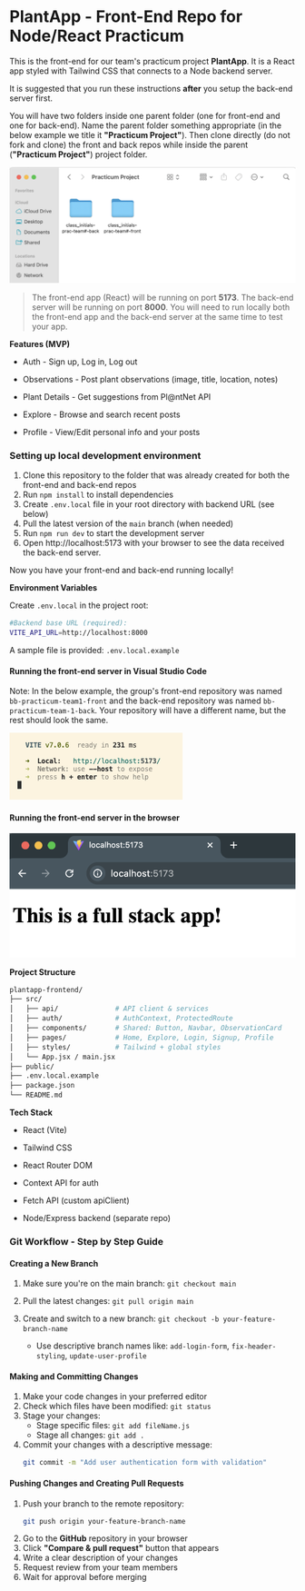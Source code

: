 # PlantApp - Front-End Repo for Node/React Practicum

This is the front-end for our team's practicum project **PlantApp**.
It is a React app styled with Tailwind CSS that connects to a Node backend server.

It is suggested that you run these instructions **after** you setup the back-end server first.

You will have two folders inside one parent folder (one for front-end and one for back-end). Name the parent folder something appropriate (in the below example we title it **"Practicum Project"**). Then clone directly (do not fork and clone) the front and back repos while inside the parent (**"Practicum Project"**) project folder.

![folders](images/folder_structure.png)

> The front-end app (React) will be running on port **5173**. The back-end server will be running on port **8000**. You will need to run locally both the front-end app and the back-end server at the same time to test your app.

**Features (MVP)**

- Auth - Sign up, Log in, Log out

- Observations - Post plant observations (image, title, location, notes)

- Plant Details - Get suggestions from Pl@ntNet API

- Explore - Browse and search recent posts

- Profile - View/Edit personal info and your posts

### Setting up local development environment

1. Clone this repository to the folder that was already created for both the front-end and back-end repos
2. Run `npm install` to install dependencies
3. Create `.env.local` file in your root directory  with backend URL (see below)
4. Pull the latest version of the `main` branch (when needed)
5. Run `npm run dev` to start the development server
6. Open http://localhost:5173 with your browser to see the data received the back-end server.

Now you have your front-end and back-end running locally!

**Environment Variables**

Create `.env.local` in the project root:

```bash
#Backend base URL (required):
VITE_API_URL=http://localhost:8000
```
A sample file is provided: `.env.local.example`

#### Running the front-end server in Visual Studio Code

Note: In the below example, the group's front-end repository was named `bb-practicum-team1-front` and the back-end repository was named `bb-practicum-team-1-back`. Your repository will have a different name, but the rest should look the same.

![vsc running](images/front-end-running-vsc.png)

#### Running the front-end server in the browser

![browser running](images/front-end-running-browser.png)

**Project Structure**
```bash
plantapp-frontend/
├── src/
│   ├── api/              # API client & services
│   ├── auth/             # AuthContext, ProtectedRoute
│   ├── components/       # Shared: Button, Navbar, ObservationCard
│   ├── pages/            # Home, Explore, Login, Signup, Profile
│   ├── styles/           # Tailwind + global styles
│   └── App.jsx / main.jsx
├── public/
├── .env.local.example
├── package.json
└── README.md
```

**Tech Stack**

- React (Vite)

- Tailwind CSS

- React Router DOM

- Context API for auth

- Fetch API (custom apiClient)

- Node/Express backend (separate repo)

### Git Workflow - Step by Step Guide

#### Creating a New Branch

1. Make sure you're on the main branch: `git checkout main`
2. Pull the latest changes: `git pull origin main`
3. Create and switch to a new branch: `git checkout -b your-feature-branch-name`

   - Use descriptive branch names like: `add-login-form`, `fix-header-styling`, `update-user-profile`

#### Making and Committing Changes

1. Make your code changes in your preferred editor
2. Check which files have been modified: `git status`
3. Stage your changes:
   - Stage specific files: `git add fileName.js`
   - Stage all changes: `git add .`
4. Commit your changes with a descriptive message:
   ```bash
   git commit -m "Add user authentication form with validation"
   ```

#### Pushing Changes and Creating Pull Requests

1. Push your branch to the remote repository:
   ```bash
   git push origin your-feature-branch-name
   ```
2. Go to the **GitHub** repository in your browser
3. Click **"Compare & pull request"** button that appears
4. Write a clear description of your changes
5. Request review from your team members
6. Wait for approval before merging

